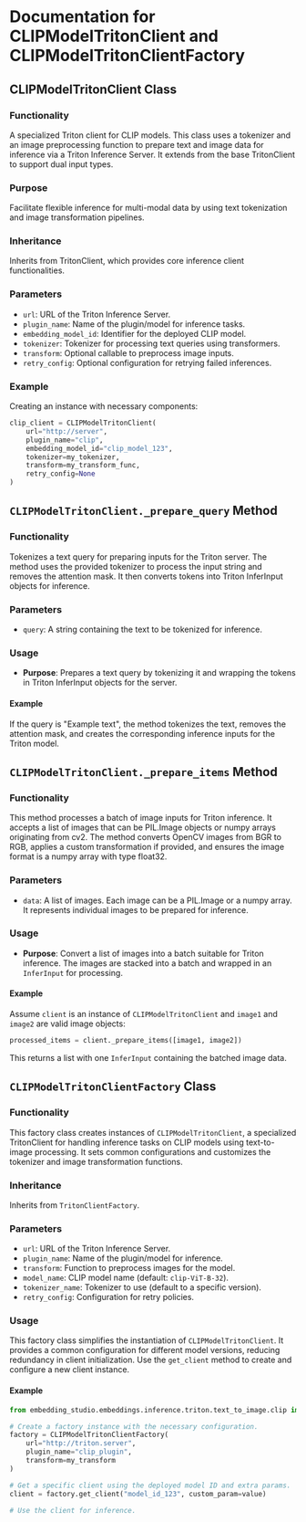 # Documentation for CLIPModelTritonClient and CLIPModelTritonClientFactory

## CLIPModelTritonClient Class

### Functionality
A specialized Triton client for CLIP models. This class uses a tokenizer and an image preprocessing function to prepare text and image data for inference via a Triton Inference Server. It extends from the base TritonClient to support dual input types.

### Purpose
Facilitate flexible inference for multi-modal data by using text tokenization and image transformation pipelines.

### Inheritance
Inherits from TritonClient, which provides core inference client functionalities.

### Parameters
- `url`: URL of the Triton Inference Server.
- `plugin_name`: Name of the plugin/model for inference tasks.
- `embedding_model_id`: Identifier for the deployed CLIP model.
- `tokenizer`: Tokenizer for processing text queries using transformers.
- `transform`: Optional callable to preprocess image inputs.
- `retry_config`: Optional configuration for retrying failed inferences.

### Example
Creating an instance with necessary components:
```python
clip_client = CLIPModelTritonClient(
    url="http://server",
    plugin_name="clip",
    embedding_model_id="clip_model_123",
    tokenizer=my_tokenizer,
    transform=my_transform_func,
    retry_config=None
)
```

## `CLIPModelTritonClient._prepare_query` Method

### Functionality
Tokenizes a text query for preparing inputs for the Triton server. The method uses the provided tokenizer to process the input string and removes the attention mask. It then converts tokens into Triton InferInput objects for inference.

### Parameters
- `query`: A string containing the text to be tokenized for inference.

### Usage
- **Purpose**: Prepares a text query by tokenizing it and wrapping the tokens in Triton InferInput objects for the server.

#### Example
If the query is "Example text", the method tokenizes the text, removes the attention mask, and creates the corresponding inference inputs for the Triton model.

## `CLIPModelTritonClient._prepare_items` Method

### Functionality
This method processes a batch of image inputs for Triton inference. It accepts a list of images that can be PIL.Image objects or numpy arrays originating from cv2. The method converts OpenCV images from BGR to RGB, applies a custom transformation if provided, and ensures the image format is a numpy array with type float32.

### Parameters
- `data`: A list of images. Each image can be a PIL.Image or a numpy array. It represents individual images to be prepared for inference.

### Usage
- **Purpose**: Convert a list of images into a batch suitable for Triton inference. The images are stacked into a batch and wrapped in an `InferInput` for processing.

#### Example
Assume `client` is an instance of `CLIPModelTritonClient` and `image1` and `image2` are valid image objects:
```python
processed_items = client._prepare_items([image1, image2])
```
This returns a list with one `InferInput` containing the batched image data.

## `CLIPModelTritonClientFactory` Class

### Functionality
This factory class creates instances of `CLIPModelTritonClient`, a specialized TritonClient for handling inference tasks on CLIP models using text-to-image processing. It sets common configurations and customizes the tokenizer and image transformation functions.

### Inheritance
Inherits from `TritonClientFactory`.

### Parameters
- `url`: URL of the Triton Inference Server.
- `plugin_name`: Name of the plugin/model for inference.
- `transform`: Function to preprocess images for the model.
- `model_name`: CLIP model name (default: `clip-ViT-B-32`).
- `tokenizer_name`: Tokenizer to use (default to a specific version).
- `retry_config`: Configuration for retry policies.

### Usage
This factory class simplifies the instantiation of `CLIPModelTritonClient`. It provides a common configuration for different model versions, reducing redundancy in client initialization. Use the `get_client` method to create and configure a new client instance.

#### Example
```python
from embedding_studio.embeddings.inference.triton.text_to_image.clip import CLIPModelTritonClientFactory

# Create a factory instance with the necessary configuration.
factory = CLIPModelTritonClientFactory(
    url="http://triton.server",
    plugin_name="clip_plugin",
    transform=my_transform
)

# Get a specific client using the deployed model ID and extra params.
client = factory.get_client("model_id_123", custom_param=value)

# Use the client for inference.
```
